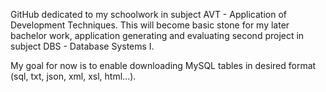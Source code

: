GitHub dedicated to my schoolwork in subject AVT - Application of Development Techniques.
This will become basic stone for my later bachelor work, application generating and evaluating second project in subject DBS - Database Systems I.

My goal for now is to enable downloading MySQL tables in desired format (sql, txt, json, xml, xsl, html...).
